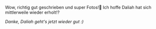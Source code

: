 Wow, richtig gut geschrieben und super Fotos!👏
Ich hoffe Daliah hat sich mittlerweile wieder erholt!?


*Danke, Daliah geht's jetzt wieder gut :)*